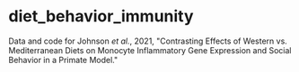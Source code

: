 # diet_behavior_immunity

Data and code for Johnson _et al._, 2021, "Contrasting Effects of Western vs. Mediterranean Diets on Monocyte Inflammatory Gene Expression and Social Behavior in a Primate Model."
